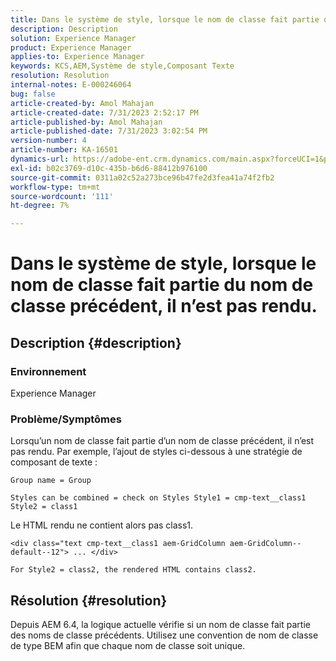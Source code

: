 ```yaml
---
title: Dans le système de style, lorsque le nom de classe fait partie du nom de classe précédent, il n’est pas rendu.
description: Description
solution: Experience Manager
product: Experience Manager
applies-to: Experience Manager
keywords: KCS,AEM,Système de style,Composant Texte
resolution: Resolution
internal-notes: E-000246064
bug: false
article-created-by: Amol Mahajan
article-created-date: 7/31/2023 2:52:17 PM
article-published-by: Amol Mahajan
article-published-date: 7/31/2023 3:02:54 PM
version-number: 4
article-number: KA-16501
dynamics-url: https://adobe-ent.crm.dynamics.com/main.aspx?forceUCI=1&pagetype=entityrecord&etn=knowledgearticle&id=c457fdd0-b12f-ee11-bdf3-6045bd006149
exl-id: b02c3769-d10c-435b-b6d6-88412b976100
source-git-commit: 0311a02c52a273bce96b47fe2d3fea41a74f2fb2
workflow-type: tm+mt
source-wordcount: '111'
ht-degree: 7%

---
```


# Dans le système de style, lorsque le nom de classe fait partie du nom de classe précédent, il n’est pas rendu.

## Description {#description}


### <b>Environnement</b>

Experience Manager



### <b>Problème/Symptômes</b>

Lorsqu’un nom de classe fait partie d’un nom de classe précédent, il n’est pas rendu. Par exemple, l’ajout de styles ci-dessous à une stratégie de composant de texte :


```
Group name = Group
```


`Styles can be combined = check on Styles Style1 = cmp-text__class1 Style2 = class1`



Le HTML rendu ne contient alors pas class1.


```
<div class="text cmp-text__class1 aem-GridColumn aem-GridColumn--default--12"> ... </div>
```


`For Style2 = class2, the rendered HTML contains class2.`


## Résolution {#resolution}


Depuis AEM 6.4, la logique actuelle vérifie si un nom de classe fait partie des noms de classe précédents. Utilisez une convention de nom de classe de type BEM afin que chaque nom de classe soit unique.
